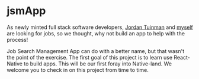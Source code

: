 # jsmApp

As newly minted full stack software developers, [Jordan Tuinman](https://github.com/jordan-tuinman) and [myself](https://github.com/mijburgh-beukes) are looking for jobs, so we thought, why not build an app to help with the process!

Job Search Management App can do with a better name, but that wasn't the point of the exercise. The first goal of this project is to learn use React-Native to build apps.
This will be our first foray into Native-land. We welcome you to check in on this project from time to time.
